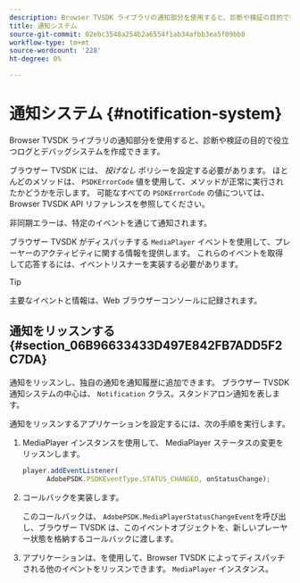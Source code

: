 ```yaml
---
description: Browser TVSDK ライブラリの通知部分を使用すると、診断や検証の目的で役立つログとデバッグシステムを作成できます。
title: 通知システム
source-git-commit: 02ebc3548a254b2a6554f1ab34afbb3ea5f09bb8
workflow-type: tm+mt
source-wordcount: '228'
ht-degree: 0%

---
```


# 通知システム {#notification-system}

Browser TVSDK ライブラリの通知部分を使用すると、診断や検証の目的で役立つログとデバッグシステムを作成できます。

<!--<a id="section_EC5DBE8DDA434B70A01FA2F3EF4618BD"></a>-->

ブラウザー TVSDK には、 *投げなし* ポリシーを設定する必要があります。 ほとんどのメソッドは、 `PSDKErrorCode` 値を使用して、メソッドが正常に実行されたかどうかを示します。 可能なすべての `PSDKErrorCode` の値については、 Browser TVSDK API リファレンスを参照してください。

非同期エラーは、特定のイベントを通じて通知されます。

ブラウザー TVSDK がディスパッチする `MediaPlayer` イベントを使用して、プレーヤーのアクティビティに関する情報を提供します。 これらのイベントを取得して応答するには、イベントリスナーを実装する必要があります。

>[!TIP]
>
>主要なイベントと情報は、Web ブラウザーコンソールに記録されます。

## 通知をリッスンする {#section_06B96633433D497E842FB7ADD5F2C7DA}

通知をリッスンし、独自の通知を通知履歴に追加できます。 ブラウザー TVSDK 通知システムの中心は、 `Notification` クラス。スタンドアロン通知を表します。

通知をリッスンするアプリケーションを設定するには、次の手順を実行します。

1. MediaPlayer インスタンスを使用して、 MediaPlayer ステータスの変更をリッスンします。

   ```js
   player.addEventListener( 
         AdobePSDK.PSDKEventType.STATUS_CHANGED, onStatusChange);
   ```

1. コールバックを実装します。

   このコールバックは、 `AdobePSDK.MediaPlayerStatusChangeEvent`を呼び出し、ブラウザー TVSDK は、このイベントオブジェクトを、新しいプレーヤー状態を格納するコールバックに渡します。
1. アプリケーションは、を使用して、Browser TVSDK によってディスパッチされる他のイベントをリッスンできます。 `MediaPlayer` インスタンス。
